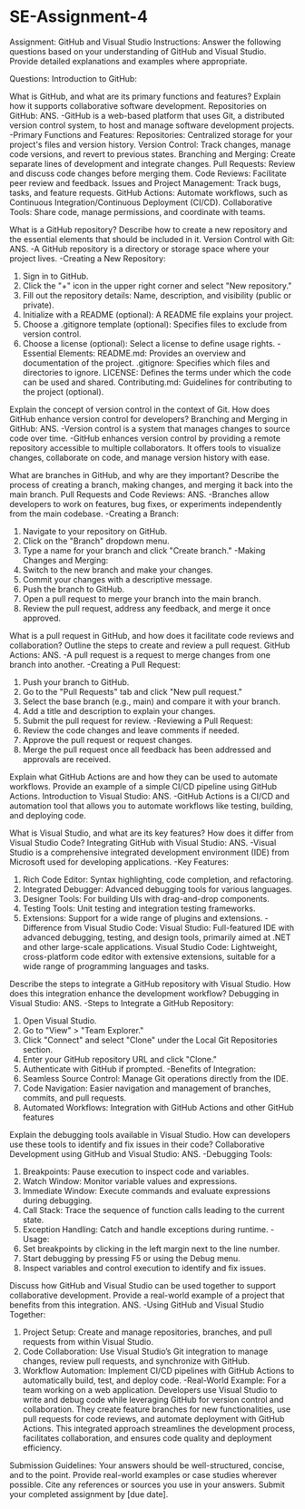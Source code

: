 # SE-Assignment-4
Assignment: GitHub and Visual Studio
Instructions:
Answer the following questions based on your understanding of GitHub and Visual Studio. Provide detailed explanations and examples where appropriate.

Questions:
Introduction to GitHub:

What is GitHub, and what are its primary functions and features? Explain how it supports collaborative software development.
Repositories on GitHub:
ANS.
-GitHub is a web-based platform that uses Git, a distributed version control system, to host and manage software development projects.
-Primary Functions and Features:
Repositories: Centralized storage for your project's files and version history.
Version Control: Track changes, manage code versions, and revert to previous states.
Branching and Merging: Create separate lines of development and integrate changes.
Pull Requests: Review and discuss code changes before merging them.
Code Reviews: Facilitate peer review and feedback.
Issues and Project Management: Track bugs, tasks, and feature requests.
GitHub Actions: Automate workflows, such as Continuous Integration/Continuous Deployment (CI/CD).
Collaborative Tools: Share code, manage permissions, and coordinate with teams.


What is a GitHub repository? Describe how to create a new repository and the essential elements that should be included in it.
Version Control with Git:
ANS.
-A GitHub repository is a directory or storage space where your project lives.
-Creating a New Repository:
 1. Sign in to GitHub.
 2. Click the "+" icon in the upper right corner and select "New repository."
 3. Fill out the repository details: Name, description, and visibility (public or private).
 4. Initialize with a README (optional): A README file explains your project.
 5. Choose a .gitignore template (optional): Specifies files to exclude from version control.
 6. Choose a license (optional): Select a license to define usage rights.
-Essential Elements:
README.md: Provides an overview and documentation of the project.
.gitignore: Specifies which files and directories to ignore.
LICENSE: Defines the terms under which the code can be used and shared.
Contributing.md: Guidelines for contributing to the project (optional).

Explain the concept of version control in the context of Git. How does GitHub enhance version control for developers?
Branching and Merging in GitHub:
ANS.
-Version control is a system that manages changes to source code over time. 
-GitHub enhances version control by providing a remote repository accessible to multiple collaborators. It offers tools to visualize changes, collaborate on code, and manage version history with ease.

What are branches in GitHub, and why are they important? Describe the process of creating a branch, making changes, and merging it back into the main branch.
Pull Requests and Code Reviews:
ANS.
-Branches allow developers to work on features, bug fixes, or experiments independently from the main codebase.
-Creating a Branch:
 1. Navigate to your repository on GitHub.
 2. Click on the "Branch" dropdown menu.
 3. Type a name for your branch and click "Create branch."
-Making Changes and Merging:
 1. Switch to the new branch and make your changes.
 2. Commit your changes with a descriptive message.
 3. Push the branch to GitHub.
 4. Open a pull request to merge your branch into the main branch.
 5. Review the pull request, address any feedback, and merge it once approved.

What is a pull request in GitHub, and how does it facilitate code reviews and collaboration? Outline the steps to create and review a pull request.
GitHub Actions:
ANS.
-A pull request is a request to merge changes from one branch into another.
-Creating a Pull Request:
 1. Push your branch to GitHub.
 2. Go to the "Pull Requests" tab and click "New pull request."
 3. Select the base branch (e.g., main) and compare it with your branch.
 4. Add a title and description to explain your changes.
 5. Submit the pull request for review.
-Reviewing a Pull Request:
  1. Review the code changes and leave comments if needed.
  2. Approve the pull request or request changes.
  3. Merge the pull request once all feedback has been addressed and approvals are received.
     
Explain what GitHub Actions are and how they can be used to automate workflows. Provide an example of a simple CI/CD pipeline using GitHub Actions.
Introduction to Visual Studio:
ANS.
-GitHub Actions is a CI/CD and automation tool that allows you to automate workflows like testing, building, and deploying code.

What is Visual Studio, and what are its key features? How does it differ from Visual Studio Code?
Integrating GitHub with Visual Studio:
ANS.
-Visual Studio is a comprehensive integrated development environment (IDE) from Microsoft used for developing applications.
-Key Features:
  1. Rich Code Editor: Syntax highlighting, code completion, and refactoring.
  2. Integrated Debugger: Advanced debugging tools for various languages.
  3. Designer Tools: For building UIs with drag-and-drop components.
  4. Testing Tools: Unit testing and integration testing frameworks.
  5. Extensions: Support for a wide range of plugins and extensions.
-Difference from Visual Studio Code:
Visual Studio: Full-featured IDE with advanced debugging, testing, and design tools, primarily aimed at .NET and other large-scale applications.
Visual Studio Code: Lightweight, cross-platform code editor with extensive extensions, suitable for a wide range of programming languages and tasks.

Describe the steps to integrate a GitHub repository with Visual Studio. How does this integration enhance the development workflow?
Debugging in Visual Studio:
ANS.
-Steps to Integrate a GitHub Repository:
  1. Open Visual Studio.
  2. Go to "View" > "Team Explorer."
  3. Click "Connect" and select "Clone" under the Local Git Repositories section.
  4. Enter your GitHub repository URL and click "Clone."
  5. Authenticate with GitHub if prompted.
-Benefits of Integration:
  1. Seamless Source Control: Manage Git operations directly from the IDE.
  2. Code Navigation: Easier navigation and management of branches, commits, and pull requests.
  3. Automated Workflows: Integration with GitHub Actions and other GitHub features

Explain the debugging tools available in Visual Studio. How can developers use these tools to identify and fix issues in their code?
Collaborative Development using GitHub and Visual Studio:
ANS.
-Debugging Tools:
  1. Breakpoints: Pause execution to inspect code and variables.
  2. Watch Window: Monitor variable values and expressions.
  3. Immediate Window: Execute commands and evaluate expressions during debugging.
  4. Call Stack: Trace the sequence of function calls leading to the current state.
  5. Exception Handling: Catch and handle exceptions during runtime.
-Usage:
  1. Set breakpoints by clicking in the left margin next to the line number.
  2. Start debugging by pressing F5 or using the Debug menu.
  3. Inspect variables and control execution to identify and fix issues.

Discuss how GitHub and Visual Studio can be used together to support collaborative development. Provide a real-world example of a project that benefits from this integration.
ANS.
-Using GitHub and Visual Studio Together:
  1. Project Setup: Create and manage repositories, branches, and pull requests from within Visual Studio.
  2. Code Collaboration: Use Visual Studio’s Git integration to manage changes, review pull requests, and synchronize with GitHub.
  3. Workflow Automation: Implement CI/CD pipelines with GitHub Actions to automatically build, test, and deploy code.
-Real-World Example:
For a team working on a web application. Developers use Visual Studio to write and debug code while leveraging GitHub for version control and collaboration. They create feature branches for new functionalities, use pull requests for code reviews, and automate deployment with GitHub Actions. This integrated approach streamlines the development process, facilitates collaboration, and ensures code quality and deployment efficiency.


Submission Guidelines:
Your answers should be well-structured, concise, and to the point.
Provide real-world examples or case studies wherever possible.
Cite any references or sources you use in your answers.
Submit your completed assignment by [due date].
